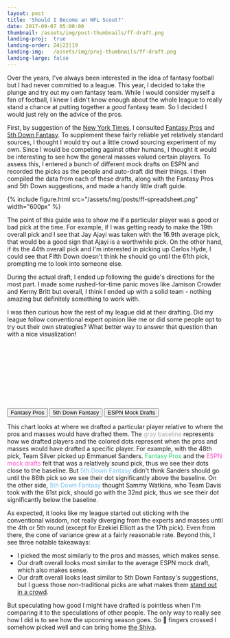 ```yaml
---
layout: post
title: 'Should I Become an NFL Scout?'
date: 2017-09-07 05:00:00
thumbnail: /assets/img/post-thumbnails/ff-draft.png
landing-proj:  true
landing-order: 24|22|19
landing-img:   /assets/img/proj-thumbnails/ff-draft.png
landing-large: false
---
```


Over the years, I've always been interested in the idea of fantasy football but I had never committed to a league. This year, I decided to take the plunge and try out my own fantasy team. While I would consider myself a fan of football, I knew I didn't know enough about the whole league to really stand a chance at putting together a *good* fantasy team. So I decided I would just rely on the advice of the pros.

First, by suggestion of the [New York Times](https://www.nytimes.com/2017/08/24/sports/fantasy-football-draft-guide-beginners.html), I consulted [Fantasy Pros](https://www.fantasypros.com/) and [5th Down Fantasy](https://www.5thdownfantasy.com/). To supplement these fairly reliable yet relatively standard sources, I thought I would try out a little crowd sourcing experiment of my own. Since I would be competing against other humans, I thought it would be interesting to see how the general masses valued certain players. To assess this, I entered a bunch of different mock drafts on ESPN and recorded the picks as the people and auto-draft did their things. I then compiled the data from each of these drafts, along with the Fantasy Pros and 5th Down suggestions, and made a handy little draft guide.

<!-- more -->

{% include figure.html src="/assets/img/posts/ff-spreadsheet.png" width="600px" %}

The point of this guide was to show me if a particular player was a good or bad pick at the time. For example, if I was getting ready to make the 19th overall pick and I see that Jay Ajayi was taken with the 16.9th average pick, that would be a good sign that Ajayi is a worthwhile pick. On the other hand, if its the 44th overall pick and I'm interested in picking up Carlos Hyde, I could see that Fifth Down doesn't think he should go until the 61th pick, prompting me to look into someone else.

During the actual draft, I ended up following the guide's directions for the most part. I made some rushed-for-time panic moves like Jamison Crowder and Kenny Britt but overall, I think I ended up with a solid team - nothing amazing but definitely something to work with.

I was then curious how the rest of my league did at their drafting. Did my league follow conventional expert opinion like me or did some people opt to try out their own strategies? What better way to answer that question than with a nice visualization!

<div id='d3-ff-container'>
    <svg id="d3-ff"></svg>
    <div id="d3-ff-buttons">
        <button type="button" id="fantasy-pros">Fantasy Pros</button>
        <button type="button" id="fifth-down">5th Down Fantasy</button>
        <button type="button" id="mock">ESPN Mock Drafts</button>
    </div>
</div>

This chart looks at where we drafted a particular player relative to where the pros and masses would have drafted them. The <span style="color: rgb(169,169,169)">gray baseline</span> represents how we drafted players and the colored dots represent when the pros and masses would have drafted a specific player. For example, with the 48th pick, Team Silver picked up Emmanuel Sanders. <span style="color: #23ce6b">Fantasy Pros</span> and the <span style="color: #ff4cc8">ESPN mock drafts</span> felt that was a relatively sound pick, thus we see their dots close to the baseline. But <span style="color: #77bdee">5th Down Fantasy</span> didn't think Sanders should go until the 86th pick so we see their dot significantly above the baseline. On the other side, <span style="color: #77bdee">5th Down Fantasy</span> thought Sammy Watkins, who Team Davis took with the 61st pick, should go with the 32nd pick, thus we see their dot significantly below the baseline.

As expected, it looks like my league started out sticking with the conventional wisdom, not really diverging from the experts and masses until the 4th or 5th round (except for <span id="footnote-1" class="footnote">Ezekiel Elliott as the 17th pick</span>). Even from there, the cone of variance grew at a fairly reasonable rate. Beyond this, I see three notable takeaways:

* I picked the most similarly to the pros and masses, which makes sense.
* Our draft overall looks most similar to the average ESPN mock draft, which also makes sense.
* Our draft overall looks least similar to 5th Down Fantasy's suggestions, but I guess those non-traditional picks are what makes them [stand out in a crowd](https://www.fantasypros.com/nfl/accuracy/2009-2015.php?year=2011#overall).

But speculating how good I might have drafted is pointless when I'm comparing it to the speculations of other people. The only way to really see how I did is to see how the upcoming season goes. So 🤞 fingers crossed I somehow picked well and can bring home [the Shiva](http://theleague.wikia.com/wiki/The_Shiva_Bowl_Trophy).

<link rel="stylesheet" href="/projects/fantasy-football/css/pre-season.style.css">
<script src="/projects/fantasy-football/js/pre-season.js"></script>



